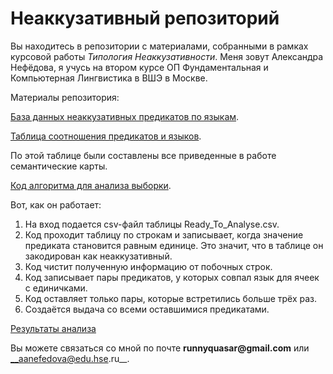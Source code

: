 # Неаккузативный репозиторий

Вы находитесь в репозитории с материалами, собранными в рамках курсовой работы _Типология Неаккузативности_. 
Меня зовут Александра Нефёдова, я учусь на втором курсе ОП Фундаментальная и Компьютерная Лингвистика в ВШЭ в Москве.

Материалы репозитория:

[База данных неаккузативных предикатов по языкам](https://github.com/runnyquasar/The_Unaccusative_Repo/blob/master/Data_Base.csv).

[Таблица соотношения предикатов и языков](https://github.com/runnyquasar/The_Unaccusative_Repo/blob/master/Ready_To_Analyse.csv). 

По этой таблице были составлены все приведенные в работе семантические карты.

[Код алгоритма для анализа выборки](https://github.com/runnyquasar/The_Unaccusative_Repo/blob/master/Unaccusative_Analysis.ipynb).

Вот, как он работает: 
1. На вход подается csv-файл таблицы Ready_To_Analyse.csv.
2. Код проходит таблицу по строкам и записывает, когда значение предиката становится равным единице. Это значит, что в таблице он закодирован как неаккузативный.
3. Код чистит полученную информацию от побочных строк.
4. Код записывает пары предикатов, у которых совпал язык для ячеек с единичками.
5. Код оставляет только пары, которые встретились больше трёх раз.
6. Создаётся выдача со всеми оставшимися предикатами.

[Результаты анализа](https://github.com/runnyquasar/The_Unaccusative_Repo/blob/master/Data_Analysed)

Вы можете связаться со мной по почте __runnyquasar@gmail.com__ или __aanefedova@edu.hse.ru__.
